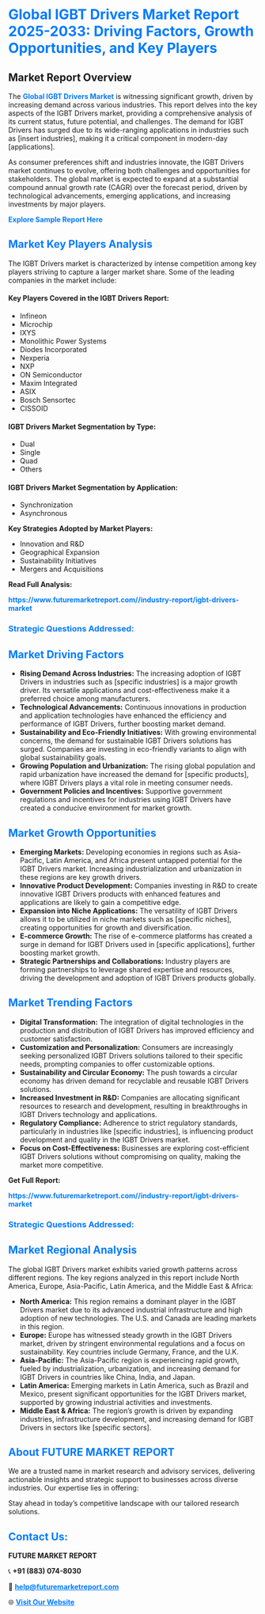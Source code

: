 <h1 style="color: #007BFF;">Global IGBT Drivers Market Report 2025-2033: Driving Factors, Growth Opportunities, and Key Players</h1>

<section id="overview">
<h2>Market Report Overview</h2>
<p>The <a href="https://www.futuremarketreport.com//industry-report/igbt-drivers-market" style="color: #007BFF; text-decoration: none;"><strong>Global IGBT Drivers Market</strong></a> is witnessing significant growth, driven by increasing demand across various industries. This report delves into the key aspects of the IGBT Drivers market, providing a comprehensive analysis of its current status, future potential, and challenges. The demand for IGBT Drivers has surged due to its wide-ranging applications in industries such as [insert industries], making it a critical component in modern-day [applications].</p>
<p>As consumer preferences shift and industries innovate, the IGBT Drivers market continues to evolve, offering both challenges and opportunities for stakeholders. The global market is expected to expand at a substantial compound annual growth rate (CAGR) over the forecast period, driven by technological advancements, emerging applications, and increasing investments by major players.</p>
</section>

<section id="overview">
<p><a href="https://www.futuremarketreport.com//request-sample/reportId=61008" style="color: #007BFF; text-decoration: none;"><strong>Explore Sample Report Here</strong></a></p>
</section>

<section id="key-players">
<h2 style="color: #007BFF;">Market Key Players Analysis</h2>
<p>The IGBT Drivers market is characterized by intense competition among key players striving to capture a larger market share. Some of the leading companies in the market include:</p>
<h4>Key Players Covered in the IGBT Drivers Report:</h4>
<ul><li>Infineon</li><li>Microchip</li><li>IXYS</li><li>Monolithic Power Systems</li><li>Diodes Incorporated</li><li>Nexperia</li><li>NXP</li><li>ON Semiconductor</li><li>Maxim Integrated</li><li>ASIX</li><li>Bosch Sensortec</li><li>CISSOID</li></ul>
<h4>IGBT Drivers Market Segmentation by Type:</h4>
<ul><li>Dual</li><li>Single</li><li>Quad</li><li>Others</li></ul>

<h4>IGBT Drivers Market Segmentation by Application:</h4>
<ul><li>Synchronization</li><li>Asynchronous</li></ul>
<p><strong>Key Strategies Adopted by Market Players:</strong></p>
<ul>
<li>Innovation and R&D</li>
<li>Geographical Expansion</li>
<li>Sustainability Initiatives</li>
<li>Mergers and Acquisitions</li>
</ul>
</section>

<section>
<p><strong>Read Full Analysis: </strong></p><a href="https://www.futuremarketreport.com//industry-report/igbt-drivers-market" style="color: #007BFF; text-decoration: none;"><strong>https://www.futuremarketreport.com//industry-report/igbt-drivers-market</strong></a>
<h3 style="color: #007BFF;">Strategic Questions Addressed:</h3>
</section>

<section id="driving-factors">
<h2 style="color: #007BFF;">Market Driving Factors</h2>
<ul>
<li><strong>Rising Demand Across Industries:</strong> The increasing adoption of IGBT Drivers in industries such as [specific industries] is a major growth driver. Its versatile applications and cost-effectiveness make it a preferred choice among manufacturers.</li>
<li><strong>Technological Advancements:</strong> Continuous innovations in production and application technologies have enhanced the efficiency and performance of IGBT Drivers, further boosting market demand.</li>
<li><strong>Sustainability and Eco-Friendly Initiatives:</strong> With growing environmental concerns, the demand for sustainable IGBT Drivers solutions has surged. Companies are investing in eco-friendly variants to align with global sustainability goals.</li>
<li><strong>Growing Population and Urbanization:</strong> The rising global population and rapid urbanization have increased the demand for [specific products], where IGBT Drivers plays a vital role in meeting consumer needs.</li>
<li><strong>Government Policies and Incentives:</strong> Supportive government regulations and incentives for industries using IGBT Drivers have created a conducive environment for market growth.</li>
</ul>
</section>

<section id="growth-opportunities">
<h2 style="color: #007BFF;">Market Growth Opportunities</h2>
<ul>
<li><strong>Emerging Markets:</strong> Developing economies in regions such as Asia-Pacific, Latin America, and Africa present untapped potential for the IGBT Drivers market. Increasing industrialization and urbanization in these regions are key growth drivers.</li>
<li><strong>Innovative Product Development:</strong> Companies investing in R&D to create innovative IGBT Drivers products with enhanced features and applications are likely to gain a competitive edge.</li>
<li><strong>Expansion into Niche Applications:</strong> The versatility of IGBT Drivers allows it to be utilized in niche markets such as [specific niches], creating opportunities for growth and diversification.</li>
<li><strong>E-commerce Growth:</strong> The rise of e-commerce platforms has created a surge in demand for IGBT Drivers used in [specific applications], further boosting market growth.</li>
<li><strong>Strategic Partnerships and Collaborations:</strong> Industry players are forming partnerships to leverage shared expertise and resources, driving the development and adoption of IGBT Drivers products globally.</li>
</ul>
</section>

<section id="trending-factors">
<h2 style="color: #007BFF;">Market Trending Factors</h2>
<ul>
<li><strong>Digital Transformation:</strong> The integration of digital technologies in the production and distribution of IGBT Drivers has improved efficiency and customer satisfaction.</li>
<li><strong>Customization and Personalization:</strong> Consumers are increasingly seeking personalized IGBT Drivers solutions tailored to their specific needs, prompting companies to offer customizable options.</li>
<li><strong>Sustainability and Circular Economy:</strong> The push towards a circular economy has driven demand for recyclable and reusable IGBT Drivers solutions.</li>
<li><strong>Increased Investment in R&D:</strong> Companies are allocating significant resources to research and development, resulting in breakthroughs in IGBT Drivers technology and applications.</li>
<li><strong>Regulatory Compliance:</strong> Adherence to strict regulatory standards, particularly in industries like [specific industries], is influencing product development and quality in the IGBT Drivers market.</li>
<li><strong>Focus on Cost-Effectiveness:</strong> Businesses are exploring cost-efficient IGBT Drivers solutions without compromising on quality, making the market more competitive.</li>
</ul>
</section>

<section>
<p><strong>Get Full Report: </strong></p><a href="https://www.futuremarketreport.com//industry-report/igbt-drivers-market" style="color: #007BFF; text-decoration: none;"><strong>https://www.futuremarketreport.com//industry-report/igbt-drivers-market</strong></a>
<h3 style="color: #007BFF;">Strategic Questions Addressed:</h3>
</section>


<section id="regional-analysis">
<h2 style="color: #007BFF;">Market Regional Analysis</h2>
<p>The global IGBT Drivers market exhibits varied growth patterns across different regions. The key regions analyzed in this report include North America, Europe, Asia-Pacific, Latin America, and the Middle East & Africa:</p>
<ul>
<li><strong>North America:</strong> This region remains a dominant player in the IGBT Drivers market due to its advanced industrial infrastructure and high adoption of new technologies. The U.S. and Canada are leading markets in this region.</li>
<li><strong>Europe:</strong> Europe has witnessed steady growth in the IGBT Drivers market, driven by stringent environmental regulations and a focus on sustainability. Key countries include Germany, France, and the U.K.</li>
<li><strong>Asia-Pacific:</strong> The Asia-Pacific region is experiencing rapid growth, fueled by industrialization, urbanization, and increasing demand for IGBT Drivers in countries like China, India, and Japan.</li>
<li><strong>Latin America:</strong> Emerging markets in Latin America, such as Brazil and Mexico, present significant opportunities for the IGBT Drivers market, supported by growing industrial activities and investments.</li>
<li><strong>Middle East & Africa:</strong> The region’s growth is driven by expanding industries, infrastructure development, and increasing demand for IGBT Drivers in sectors like [specific sectors].</li>
</ul>
</section>

<footer>
<h2 style="color: #007BFF;">About FUTURE MARKET REPORT</h2>
<p>We are a trusted name in market research and advisory services, delivering actionable insights and strategic support to businesses across diverse industries. Our expertise lies in offering:</p>

<p>Stay ahead in today’s competitive landscape with our tailored research solutions.</p>

<h2 style="color: #007BFF;">Contact Us:</h2>
<p><strong>FUTURE MARKET REPORT</strong></p>
<p>📞 <strong>+91 (883) 074-8030</strong></p>
<p>📧 <strong><a href="mailto:help@futuremarketreport.com" style="color: #007BFF;">help@futuremarketreport.com</a></strong></p>
<p>🌐 <strong><a href="https://www.futuremarketreport.com/" style="color: #007BFF;">Visit Our Website</a></strong></p>
</footer>